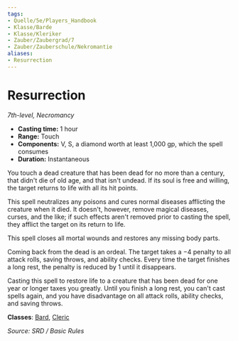 ```yaml
---
tags:
- Quelle/5e/Players_Handbook
- Klasse/Barde
- Klasse/Kleriker
- Zauber/Zaubergrad/7
- Zauber/Zauberschule/Nekromantie 
aliases:
- Resurrection
---
```


# Resurrection
_7th-level, Necromancy_

*   **Casting time:** 1 hour
*   **Range:** Touch
*   **Components:** V, S, a diamond worth at least 1,000 gp, which the spell consumes
*   **Duration:** Instantaneous

You touch a dead creature that has been dead for no more than a century, that didn't die of old age, and that isn't undead. If its soul is free and willing, the target returns to life with all its hit points.

This spell neutralizes any poisons and cures normal diseases afflicting the creature when it died. It doesn't, however, remove magical diseases, curses, and the like; if such effects aren't removed prior to casting the spell, they afflict the target on its return to life.

This spell closes all mortal wounds and restores any missing body parts.

Coming back from the dead is an ordeal. The target takes a −4 penalty to all attack rolls, saving throws, and ability checks. Every time the target finishes a long rest, the penalty is reduced by 1 until it disappears.

Casting this spell to restore life to a creature that has been dead for one year or longer taxes you greatly. Until you finish a long rest, you can't cast spells again, and you have disadvantage on all attack rolls, ability checks, and saving throws.

**Classes**: [Bard](05%20-%20Wikipedia/Charakteroptionen/02.%20Klassen/Barde.md), [Cleric](../Charakteroptionen/Klassen/Kleriker.md)

_Source: SRD / Basic Rules_